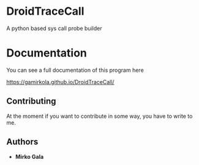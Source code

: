 # DroidTraceCall
A python based sys call probe builder

# Documentation
You can see a full documentation of this program here

https://gamirkola.github.io/DroidTraceCall/


## Contributing

At the moment if you want to contribute in some way, you have to write to me.

## Authors

* **Mirko Gala** 
<!--
## License

## This project is licensed under the MIT License - see the [LICENSE.md](LICENSE.md) file for details

## Acknowledgments
